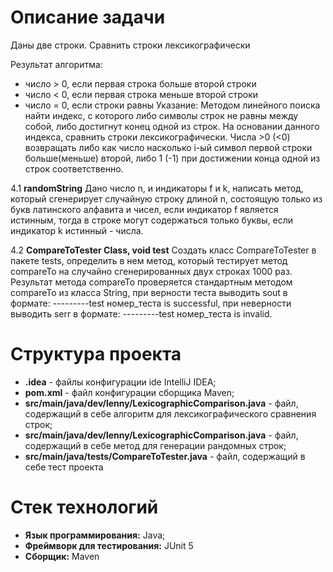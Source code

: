 
# Описание задачи

Даны две строки. Сравнить строки лексикографически

Результат алгоритма:
- число > 0, если первая строка больше второй строки
- число < 0, если первая строка меньше второй строки
- число = 0, если строки равны
Указание:
Методом линейного поиска найти индекс, с которого либо символы строк не равны между собой, либо достигнут конец одной из строк. На основании данного индекса, сравнить строки лексикографически.
Числа >0 (<0) возвращать либо как число насколько i-ый символ первой строки больше(меньше) второй, либо 1 (-1) при достижении конца одной из строк соответственно.

4.1 <b>randomString</b>
Дано число n, и индикаторы f и k, написать метод, который сгенерирует случайную строку длиной n, состоящую только из букв латинского алфавита и чисел, если индикатор f является истинным, тогда в строке могут содержаться только буквы, если индикатор k истинный - числа.

4.2 <b>CompareToTester Class, void test</b>
Создать класс CompareToTester в пакете tests, определить в нем метод, который тестирует метод compareTo на случайно сгенерированных двух строках 1000 раз. Результат метода compareTo проверяется стандартным методом compareTo из класса String, при верности теста выводить sout в формате: ---------test номер_теста is successful, при неверности выводить serr в формате: ---------test номер_теста is invalid.


# Структура проекта

- <b>.idea</b> - файлы конфигурации ide IntelliJ IDEA;
- <b>pom.xml</b> - файл конфигурации сборщика Maven;
- <b>src/main/java/dev/lenny/LexicographicComparison.java</b> - файл, содержащий в себе алгоритм для лексикографического сравнения строк;
- <b>src/main/java/dev/lenny/LexicographicComparison.java</b> - файл, содержащий в себе метод для генерации рандомных строк;
- <b>src/main/java/tests/CompareToTester.java</b> - файл, содержащий в себе тест проекта

# Cтек технологий
- <b>Язык программирования:</b> Java;
- <b>Фреймворк для тестирования:</b> JUnit 5
- <b>Сборщик:</b> Maven
